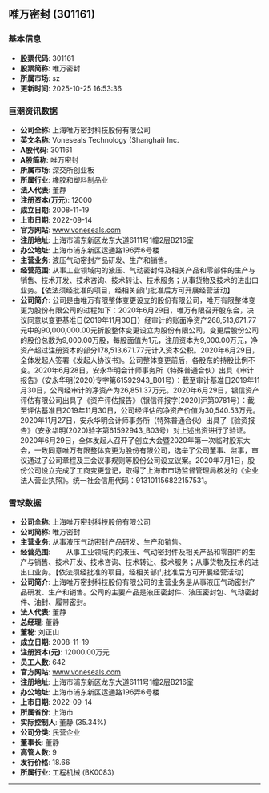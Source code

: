 ## 唯万密封 (301161)

### 基本信息

- **股票代码**: 301161
- **股票简称**: 唯万密封
- **所属市场**: sz
- **更新时间**: 2025-10-25 16:53:36

### 巨潮资讯数据

- **公司全称**: 上海唯万密封科技股份有限公司
- **英文名称**: Voneseals Technology (Shanghai) Inc.
- **A股代码**: 301161
- **A股简称**: 唯万密封
- **所属市场**: 深交所创业板
- **所属行业**: 橡胶和塑料制品业
- **法人代表**: 董静
- **注册资本(万元)**: 12000
- **成立日期**: 2008-11-19
- **上市日期**: 2022-09-14
- **官方网站**: www.voneseals.com
- **注册地址**: 上海市浦东新区龙东大道6111号1幢2层B216室
- **办公地址**: 上海市浦东新区运通路196弄6号楼
- **主营业务**: 液压气动密封产品研发、生产和销售。
- **经营范围**: 从事工业领域内的液压、气动密封件及相关产品和零部件的生产与销售、技术开发、技术咨询、技术转让、技术服务；从事货物及技术的进出口业务。【依法须经批准的项目，经相关部门批准后方可开展经营活动】
- **公司简介**: 公司是由唯万有限整体变更设立的股份有限公司，唯万有限整体变更为股份有限公司的过程如下：2020年6月29日，唯万有限召开股东会，决议同意以变更基准日(2019年11月30日）经审计的账面净资产268,513,671.77元中的90,000,000.00元折股整体变更设立为股份有限公司，变更后股份公司的股份总数为9,000.00万股，每股面值为1元，注册资本为9,000.00万元，净资产超过注册资本的部分178,513,671.77元计入资本公积。2020年6月29日，全体发起人签署《发起人协议书》。公司整体变更前后，各股东的持股比例不变。2020年6月28日，安永华明会计师事务所（特殊普通合伙）出具《审计报告》（安永华明(2020)专字第61592943_B01号）：截至审计基准日2019年11月30日，公司经审计的净资产为26,851.37万元。2020年6月29日，银信资产评估有限公司出具了《资产评估报告》（银信评报字[2020]沪第0781号）：截至评估基准日2019年11月30日，公司经评估的净资产价值为30,540.53万元。2020年11月27日，安永华明会计师事务所（特殊普通合伙）出具了《验资报告》（安永华明(2020)验字第61592943_B03号）对上述出资进行了验证。2020年6月29日，全体发起人召开了创立大会暨2020年第一次临时股东大会，一致同意唯万有限整体变更为股份有限公司，选举了公司董事、监事，审议通过了公司章程及三会议事规则等股份公司设立议案。2020年7月1日，股份公司设立完成了工商变更登记，取得了上海市市场监督管理局核发的《企业法人营业执照》。统一社会信用代码：913101156822157531。

### 雪球数据

- **公司全称**: 上海唯万密封科技股份有限公司
- **公司简称**: 唯万密封
- **主营业务**: 从事液压气动密封产品研发、生产和销售。
- **经营范围**: 　　从事工业领域内的液压、气动密封件及相关产品和零部件的生产与销售、技术开发、技术咨询、技术转让、技术服务；从事货物及技术的进出口业务。【依法须经批准的项目，经相关部门批准后方可开展经营活动】
- **公司简介**: 上海唯万密封科技股份有限公司的主营业务是从事液压气动密封产品研发、生产和销售。公司的主要产品是液压密封件、液压密封包、气动密封件、油封、履带密封。
- **法人代表**: 董静
- **总经理**: 董静
- **董秘**: 刘正山
- **成立日期**: 2008-11-19
- **注册资本(元)**: 12000.00万元
- **员工人数**: 642
- **官方网站**: www.voneseals.com
- **注册地址**: 上海市浦东新区龙东大道6111号1幢2层B216室
- **办公地址**: 上海市浦东新区运通路196弄6号楼
- **上市日期**: 2022-09-14
- **所属省份**: 上海市
- **实际控制人**: 董静 (35.34%)
- **公司分类**: 民营企业
- **董事长**: 董静
- **高管人数**: 9
- **发行价格**: 18.66
- **所属行业**: 工程机械 (BK0083)

---